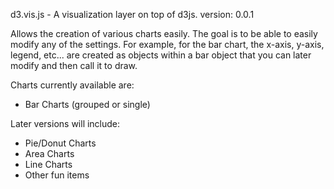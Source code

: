 d3.vis.js - A visualization layer on top of d3js.
version: 0.0.1

Allows the creation of various charts easily. The goal is to be able to easily modify any of the settings. For example, for the bar chart, the x-axis, y-axis, legend, etc... are created as objects within a bar object that you can later modify and then call it to draw.

Charts currently available are:

* Bar Charts (grouped or single)

Later versions will include:

* Pie/Donut Charts
* Area Charts
* Line Charts
* Other fun items

